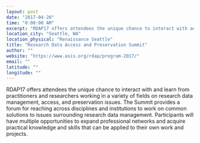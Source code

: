 ```yaml
---
layout: post
date: "2017-04-20"
time: "8:00:00 AM"
excerpt: "RDAP17 offers attendees the unique chance to interact with and learn from practitioners and researchers working in a variety of fields on ..."
location_city: "Seattle, WA"
location_physical: "Renaissance Seattle"
title: "Research Data Access and Preservation Summit"
author: ""
website: "https://www.asis.org/rdap/program-2017/"
email: ""
latitude: ""
longitude: ""
---
```


RDAP17 offers attendees the unique chance to interact with and learn from practitioners and researchers working in a variety of fields on research data management, access, and preservation issues. The Summit provides a forum for reaching across disciplines and institutions to work on common solutions to issues surrounding research data management. Participants will have multiple opportunities to expand professional networks and acquire practical knowledge and skills that can be applied to their own work and projects.
